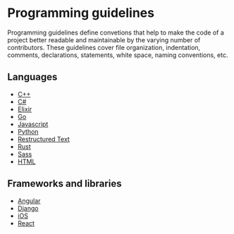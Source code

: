 # Programming guidelines

Programming guidelines define convetions that help to make the code of a project better readable and
maintainable by the varying number of contributors.
These guidelines cover file organization, indentation, comments, declarations, statements, white space,
naming conventions, etc.

## Languages

- [C++](./languages/cpp/README.md)
- [C\#](./languages/csharp/README.md)
- [Elixir](./languages/elixir/README.md)
- [Go](./languages/go/README.md)
- [Javascript](./languages/javascript/README.md)
- [Python](./languages/python/README.md)
- [Restructured Text](./languages/restructuredtext/README.md)
- [Rust](./languages/rust/README.md)
- [Sass](./languages/sass/README.md)
- [HTML](./languages/html/README.md)

## Frameworks and libraries

- [Angular](./frameworks-and-libraries/angular/README.md)
- [Django](./frameworks-and-libraries/django/README.md)
- [iOS](./frameworks-and-libraries/ios/README.md)
- [React](./frameworks-and-libraries/react/README.md)
